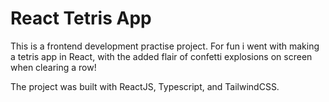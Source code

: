 # React Tetris App
This is a frontend development practise project. For fun i went with making a tetris app in React, with the added flair of confetti explosions on screen when clearing a row!

The project was built with ReactJS, Typescript, and TailwindCSS.
